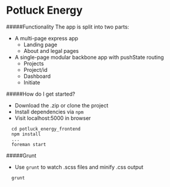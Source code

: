 Potluck Energy
=======================

#####Functionality
The app is split into two parts:
* A multi-page express app
  * Landing page
  * About and legal pages
* A single-page modular backbone app with pushState routing
  * Projects
  * Project/id
  * Dashboard
  * Initiate

#####How do I get started?
* Download the .zip or clone the project
* Install dependencies via ```npm```
* Visit localhost:5000 in browser
```
  cd potluck_energy_frontend
  npm install
  ...
  foreman start
```

#####Grunt
* Use ```grunt``` to watch .scss files and minify .css output
```
  grunt
```
